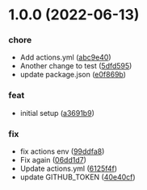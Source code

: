 # 1.0.0 (2022-06-13)


### chore

* Add actions.yml ([abc9e40](https://github.com/rom-dos/semantic-release-test/commit/abc9e408aef60b05d9f76e4eaf3cb2489c4e7c98))
* Another change to test ([5dfd595](https://github.com/rom-dos/semantic-release-test/commit/5dfd5958ed3128c50f3565b419e1583c931cf230))
* update package.json ([e0f869b](https://github.com/rom-dos/semantic-release-test/commit/e0f869b8f1fa30f21da1b7b608c9009da5edf79d))


### feat

* initial setup ([a3691b9](https://github.com/rom-dos/semantic-release-test/commit/a3691b98a390819d275c032a90ce8fb0113ccd75))


### fix

* fix actions env ([99ddfa8](https://github.com/rom-dos/semantic-release-test/commit/99ddfa89ba7d915060db29bb771e887fe92bf400))
* Fix again ([06dd1d7](https://github.com/rom-dos/semantic-release-test/commit/06dd1d7f1e2b37b25c334ce77561bcb53b322dd0))
* Update actions.yml ([6125f4f](https://github.com/rom-dos/semantic-release-test/commit/6125f4f4011b7dbf942259b2dd2ebc44f5942ee9))
* update GITHUB_TOKEN ([40e40cf](https://github.com/rom-dos/semantic-release-test/commit/40e40cf068680963be99d353c67e5d150df81814))
